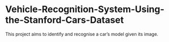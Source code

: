 # Vehicle-Recognition-System-Using-the-Stanford-Cars-Dataset
This project aims to identify and recognise a car’s model given its image.
